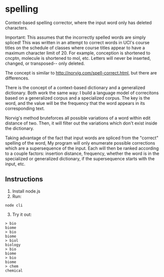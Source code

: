 spelling
========

Context-based spelling corrector, where the input word only has deleted characters.

Important: This assumes that the incorrectly spelled words are simply spliced!
This was written in an attempt to correct words in UCI's course titles on
the schedule of classes where course titles appear to have a maximum character
limit of 20. For example, conception is shortened to cncptn, molecule is
shortened to mol, etc. Letters will never be inserted, changed, or transposed--
only deleted.

The concept is similar to http://norvig.com/spell-correct.html, but there
are differences.

There is the concept of a context-based dictionary and a generalized dictionary.
Both work the same way: I build a language model of correcitons based on a generalized corpus 
and a specialized corpus. The key is the word, and the value will be the frequency that 
the word appears in its corresponding text.

Norvig's method bruteforces all possible variations of a word within edit distance of
two. Then, it will filter out the variations which don't exist inside the dictionary.

Taking advantage of the fact that input words are spliced from the "correct" spelling of the word,
My program will only enumerate possible corrections which are a supersequence of the
input. Each will then be ranked according to a couple factors: insertion distance,
frequency, whether the word is in the specialized or generalized dictionary, if the
supersequence starts with the input, etc.


## Instructions

1. Install node.js
2. Run:

```
node cli
```

3. Try it out:

```
> bio
biome
> bio
biome
> biol
biology
> bio
biome
> bio
biome
> chem
chemical
```
